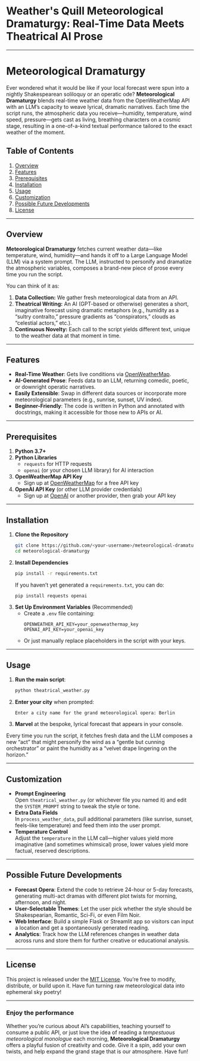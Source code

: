 # Weather's Quill Meteorological Dramaturgy: Real-Time Data Meets Theatrical AI Prose

---

# Meteorological Dramaturgy

Ever wondered what it would be like if your local forecast were spun into a nightly Shakespearean soliloquy or an operatic ode? **Meteorological Dramaturgy** blends real-time weather data from the OpenWeatherMap API with an LLM’s capacity to weave lyrical, dramatic narratives. Each time the script runs, the atmospheric data you receive—humidity, temperature, wind speed, pressure—gets cast as living, breathing characters on a cosmic stage, resulting in a one-of-a-kind textual performance tailored to the exact weather of the moment.

## Table of Contents
1. [Overview](#overview)  
2. [Features](#features)  
3. [Prerequisites](#prerequisites)  
4. [Installation](#installation)  
5. [Usage](#usage)  
6. [Customization](#customization)  
7. [Possible Future Developments](#possible-future-developments)  
8. [License](#license)

---

## Overview

**Meteorological Dramaturgy** fetches current weather data—like temperature, wind, humidity—and hands it off to a Large Language Model (LLM) via a system prompt. The LLM, instructed to personify and dramatize the atmospheric variables, composes a brand-new piece of prose every time you run the script.

You can think of it as:

1. **Data Collection:** We gather fresh meteorological data from an API.  
2. **Theatrical Writing:** An AI (GPT-based or otherwise) generates a short, imaginative forecast using dramatic metaphors (e.g., humidity as a “sultry contralto,” pressure gradients as “conspirators,” clouds as “celestial actors,” etc.).  
3. **Continuous Novelty:** Each call to the script yields different text, unique to the weather data at that moment in time.

---

## Features

- **Real-Time Weather**: Gets live conditions via [OpenWeatherMap](https://openweathermap.org).  
- **AI-Generated Prose**: Feeds data to an LLM, returning comedic, poetic, or downright operatic narratives.  
- **Easily Extensible**: Swap in different data sources or incorporate more meteorological parameters (e.g., sunrise, sunset, UV index).  
- **Beginner-Friendly**: The code is written in Python and annotated with docstrings, making it accessible for those new to APIs or AI.  

---

## Prerequisites

1. **Python 3.7+**  
2. **Python Libraries**  
   - `requests` for HTTP requests  
   - `openai` (or your chosen LLM library) for AI interaction  
3. **OpenWeatherMap API Key**  
   - Sign up at [OpenWeatherMap](https://openweathermap.org/) for a free API key  
4. **OpenAI API Key** (or other LLM provider credentials)  
   - Sign up at [OpenAI](https://openai.com/) or another provider, then grab your API key  

---

## Installation

1. **Clone the Repository**  
   ```bash
   git clone https://github.com/<your-username>/meteorological-dramaturgy.git
   cd meteorological-dramaturgy
   ```
2. **Install Dependencies**  
   ```bash
   pip install -r requirements.txt
   ```
   If you haven’t yet generated a `requirements.txt`, you can do:
   ```bash
   pip install requests openai
   ```
3. **Set Up Environment Variables** (Recommended)
   - Create a `.env` file containing:
     ```
     OPENWEATHER_API_KEY=your_openweathermap_key
     OPENAI_API_KEY=your_openai_key
     ```
   - Or just manually replace placeholders in the script with your keys.

---

## Usage

1. **Run the main script**:
   ```bash
   python theatrical_weather.py
   ```
2. **Enter your city** when prompted:
   ```
   Enter a city name for the grand meteorological opera: Berlin
   ```
3. **Marvel** at the bespoke, lyrical forecast that appears in your console.

Every time you run the script, it fetches fresh data and the LLM composes a new “act” that might personify the wind as a “gentle but cunning orchestrator” or paint the humidity as a “velvet drape lingering on the horizon.”  

---

## Customization

- **Prompt Engineering**  
  Open `theatrical_weather.py` (or whichever file you named it) and edit the `SYSTEM_PROMPT` string to tweak the style or tone.  
- **Extra Data Fields**  
  In `process_weather_data`, pull additional parameters (like sunrise, sunset, feels-like temperature) and feed them into the user prompt.  
- **Temperature Control**  
  Adjust the `temperature` in the LLM call—higher values yield more imaginative (and sometimes whimsical) prose, lower values yield more factual, reserved descriptions.

---

## Possible Future Developments

- **Forecast Opera**: Extend the code to retrieve 24-hour or 5-day forecasts, generating multi-act dramas with different plot twists for morning, afternoon, and night.  
- **User-Selectable Themes**: Let the user pick whether the style should be Shakespearian, Romantic, Sci-Fi, or even Film Noir.  
- **Web Interface**: Build a simple Flask or Streamlit app so visitors can input a location and get a spontaneously generated reading.  
- **Analytics**: Track how the LLM references changes in weather data across runs and store them for further creative or educational analysis.

---

## License

This project is released under the [MIT License](LICENSE). You’re free to modify, distribute, or build upon it. Have fun turning raw meteorological data into ephemeral sky poetry!

---

### Enjoy the performance

Whether you’re curious about AI’s capabilities, teaching yourself to consume a public API, or just love the idea of reading a *tempestuous meteorological monologue* each morning, **Meteorological Dramaturgy** offers a playful fusion of creativity and code. Give it a spin, add your own twists, and help expand the grand stage that is our atmosphere. Have fun!
